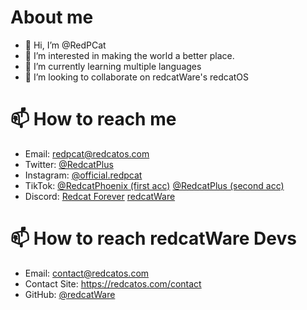 # About me
- 👋 Hi, I’m @RedPCat
- 👀 I’m interested in making the world a better place.
- 🌱 I’m currently learning multiple languages
- 💞️ I’m looking to collaborate on redcatWare's redcatOS

# 📫 How to reach me
- Email: redpcat@redcatos.com
- Twitter: [@RedcatPlus](https://twitter.com/redcatplus)
- Instagram: [@official.redpcat](https://www.instagram.com/official.redpcat/)
- TikTok: [@RedcatPhoenix (first acc)](https://www.tiktok.com/@redcatphoenix) [@RedcatPlus (second acc)](https://www.tiktok.com/@redcatphoenix)
- Discord: [Redcat Forever](https://discord.gg/ZvmueRCzDj) [redcatWare](https://discord.gg/4mjD3Fseas)

# 📫 How to reach redcatWare Devs
- Email: contact@redcatos.com
- Contact Site: https://redcatos.com/contact
- GitHub: [@redcatWare](https://github.com/redcatWare)
 
<!---
RedPCat/RedPCat is a ✨ special ✨ repository because its `README.md` (this file) appears on your GitHub profile.
You can click the Preview link to take a look at your changes.
--->
